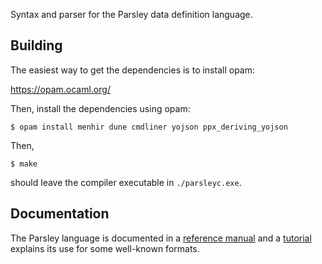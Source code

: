 
Syntax and parser for the Parsley data definition language.

Building
--------

The easiest way to get the dependencies is to install opam:

https://opam.ocaml.org/

Then, install the dependencies using opam:

```
$ opam install menhir dune cmdliner yojson ppx_deriving_yojson
```

Then,
```
$ make
```
should leave the compiler executable in `./parsleyc.exe`.

Documentation
-------------

The Parsley language is documented in a [reference
manual](doc/readme.adoc) and a [tutorial](doc/tutorial/overview.adoc)
explains its use for some well-known formats.
